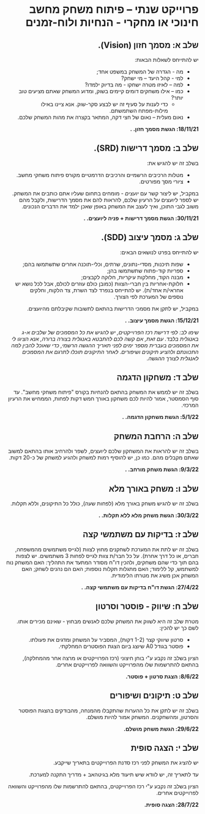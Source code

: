 <div dir='rtl' lang='he'>

# פרוייקט שנתי – פיתוח משחק מחשב חינוכי או מחקרי - הנחיות ולוח-זמנים

## שלב א: מסמך חזון (Vision). 
יש להתייחס לשאלות הבאות:
* מה - הגדרה של המשחק במשפט אחד;
* למי - קהל היעד – מי ישחק?
* למה – לאיזו מטרה ישחקו - מה בדיוק ילמדו?
* כמו – אילו משחקים דומים קיימים בשוק, ומדוע המשחק שאתם מציעים טוב יותר? 
	*  כדי לענות על סעיף זה יש לבצע סקר-שוק. אנא ציינו באילו מילות-מפתח השתמשתם.
* נאום מעלית – נאום של חצי דקה, המתאר בקצרה את מהות המשחק שלכם.
  
**18/11/21: הגשת מסמך חזון.     .**


## שלב ב: מסמך דרישות (SRD). 

בשלב זה יש להגיש את:
* מטלות הרכיבים הרשמיים והרכיבים הדרמטיים מקורס פיתוח משחקי מחשב.
* ציורי מסך מפורטים. 

במקביל, יש ליצור קשר עם *יועצים* - 
מומחים בתחום שעליו אתם כותבים את המשחק.
יש לספר ליועצים על הרעיון שלכם,
להראות להם את מסמך הדרישות, ולקבל מהם משוב
לגבי התוכן, ואיך לעצב את המשחק באופן שאכן ילמד את הדברים הנכונים.

**30/11/21: הגשת מסמך דרישות + פניה ליועצים.     .**


## שלב ג: מסמך עיצוב (SDD). 

יש להתייחס בפרט לנושאים הבאים:
* שפות תיכנות, מסדי-נתונים, שרתים, וכלי-תוכנה אחרים שתשתמשו בהם;
* ספריות קוד-פתוח שתשתמשו בהן;
* מבנה הקוד, מחלקות עיקריות, חלוקה לקבצים;
* חלוקת-אחריות בין חברי-הצוות (כמובן כולם עוזרים לכולם, אבל לכל נושא יש אחראי/ת אחד/ת).
יש להתייחס בנפרד לצד השרת, צד הלקוח, וחלקים נוספים של המערכת לפי הצורך.

במקביל, יש לתקן את מסמכי הדרישות בהתאם לתשובות שקיבלתם מהיועצים.

**15/12/21: הגשת מסמך עיצוב.      .**

*שימו לב: לפי דרישת רכז הפרוייקטים, יש להגיש את כל המסמכים של שלבים א-ג באנגלית בלבד. עם זאת, אם קשה לכם להתבטא באנגלית בצורה ברורה, אנא הציגו לי את המסמכים בעברית מספר ימים לפני תאריך ההגשה הרשמי, כדי שאוכל להבין למה התכוונתם ולהציע תיקונים ושיפורים. לאחר התיקונים תוכלו לתרגם את המסמכים לאנגלית לצורך ההגשה.*


## שלב ד: משחקון הדגמה 
בשלב זה יש לממש את המשחק בהתאם להנחיות בקורס "פיתוח משחקי מחשב".
עד סוף הסמסטר, אמור להיות לכם משחקון באורך חמש דקות לפחות, הממחיש את הרעיון המרכזי.

**5/1/22: הגשת משחקון הדגמה.    .**


## שלב ה: הרחבת המשחק
בשלב זה יש להראות את המשחקון שלכם ליועצים, לשפר ולהרחיב אותו בהתאם למשוב שאתם מקבלים מהם.
כמו כן, יש להוסיף רמות למשחק ולהגיע למשחק של כ-20 דקות.

**9/3/22: הגשת משחק מורחב.    .**


## שלב ו: משחק באורך מלא
בשלב זה יש להגיש משחק באורך מלא (לפחות שעה), כולל כל התיקונים, וללא תקלות.

**30/3/22: הגשת משחק מלא ללא תקלות.    .**


## שלב ז: בדיקות עם משתמשי קצה
בשלב זה יש לתת את המערכת לשחקנים מחוץ לצוות
(לגייס משתמשים מהמשפחה, חברים, או כל דרך אחרת).
על כל חבר/ת צוות לגייס לפחות  3 משתמשים.
יש לצפות בהם תוך כדי שהם משחקים, ולהכין דו"ח מסודר המתעד
את התהליך: האם המשחק נוח למשתמש, קל ללימוד; האם מתגלות תקלות נוספות; 
האם הם נהנים לשחק; האם המשחק אכן משיג את מטרתו הלימודית.

**27/4/22: הגשת דו"ח בדיקות עם משתמשי קצה.    .**


## שלב ח: שיווק - פוסטר וסרטון

מטרת שלב זה היא לשווק את המשחק שלכם לאנשים מבחוץ - שאינם מכירים אותו.
לשם כך יש להכין:

* סרטון שיווקי קצר (1-2 דקות), המסביר על המשחק ומדגים את פעולתו.
* פוסטר בגודל A0 שיוצג ביום הצגת הפוסטרים המחלקתי.

הציון בשלב זה נקבע ע"י בוחן חיצוני (רכז הפרוייקטים או מרצה אחר מהמחלקה),
בהתאם להתרשמות שלו מהפרוייקט והשוואה לפרוייקטים אחרים.

**8/6/22: הצגת סרטון + פוסטר.**


## שלב ט: תיקונים ושיפורים

בשלב זה יש לתקן את כל ההערות שהתקבלו מהמנחה, מהבודקים בהצגת הפוסטר והסרטון, ומהשחקנים. המשחק אמור להיות מושלם.

**29/6/22: הגשת משחק מושלם.**



## שלב י: הצגה סופית

יש להציג את המשחק לפני רכז סדנת הפרוייקטים בתאריך שייקבע.

עד לתאריך זה, יש לוודא שיש תיעוד מלא בגיטהאב + מדריך התקנה למערכת.

הציון בשלב זה נקבע ע"י רכז הפרוייקטים,
בהתאם להתרשמות שלו מהפרוייקט והשוואה לפרוייקטים אחרים.

**28/7/22: הצגה סופית.**


</div>